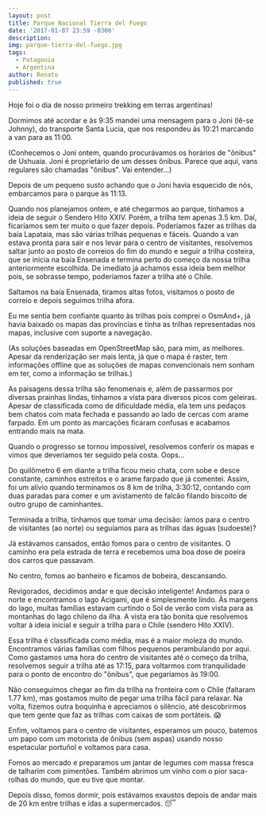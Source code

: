 ```yaml
---
layout: post
title: Parque Nacional Tierra del Fuego
date: '2017-01-07 23:59 -0300'
description: 
img: parque-tierra-del-fuego.jpg
tags:
  - Patagonia
  - Argentina
author: Renato
published: true
---
```


Hoje foi o dia de nosso primeiro trekking em terras argentinas! 

Dormimos até acordar e às 9:35 mandei uma mensagem para o Joni (lê-se Johnny),
do transporte Santa Lucia, que nos respondeu às 10:21 marcando a van para as
11:00.

(Conhecemos o Joni ontem, quando procurávamos os horários de "ônibus" de
Ushuaia. Joni é proprietário de um desses ônibus. Parece que aqui, vans
regulares são chamadas "ônibus". Vai entender...)

Depois de um pequeno susto achando que o Joni havia esquecido de nós,
embarcamos para o parque às 11:13.

Quando nos planejamos ontem, e até chegarmos ao parque, tínhamos a ideia de
seguir o Sendero Hito XXIV. Porém, a trilha tem apenas 3.5 km. Daí, ficaríamos
sem ter muito o que fazer depois. Poderíamos fazer as trilhas da baía Lapataia,
mas são várias trilhas pequenas e fáceis. Quando a van estava pronta para sair
e nos levar para o centro de visitantes, resolvemos saltar junto ao posto de
correios do fim do mundo e seguir a trilha costeira, que se inicia na baía
Ensenada e termina perto do começo da nossa trilha anteriormente escolhida. De
imediato já achamos essa ideia bem melhor pois, se sobrasse tempo, poderíamos
fazer a trilha até o Chile. 

Saltamos na baía Ensenada, tiramos altas fotos, visitamos o posto de correio
e depois seguimos trilha afora.

Eu me sentia bem confiante quanto às trilhas pois comprei o OsmAnd+, já havia
baixado os mapas das províncias e tinha as trilhas representadas nos mapas,
inclusive com suporte a navegação. 

(As soluções baseadas em OpenStreetMap são, para mim, as melhores. Apesar da
renderização ser mais lenta, já que o mapa é raster, tem informações offline
que as soluções de mapas convencionais nem sonham em ter, como a informação se
trilhas.)

As paisagens dessa trilha são fenomenais e, além de passarmos por diversas
prainhas lindas, tínhamos a vista para diversos picos com geleiras. Apesar de
classificada como de dificuldade média, ela tem uns pedaços bem chatos com mata
fechada e passando ao lado de cercas com arame farpado. Em um ponto as
marcações ficaram confusas e acabamos entrando mais na mata. 

Quando o progresso se tornou impossível, resolvemos conferir os mapas e vimos
que deveríamos ter seguido pela costa. Oops...

Do quilômetro 6 em diante a trilha ficou meio chata, com sobe e desce
constante, caminhos estreitos e o arame farpado que já comentei. Assim, foi um
alívio quando terminamos os 8 km de trilha, 3:30:12, contando com duas paradas
para comer e um avistamento de falcão filando biscoito de outro grupo de
caminhantes.

Terminada a trilha, tínhamos que tomar uma decisão: íamos para o centro de
visitantes (ao norte) ou seguíamos para as trilhas das águas (sudoeste)?

Já estávamos cansados, então fomos para o centro de visitantes. O caminho era
pela estrada de terra e recebemos uma boa dose de poeira dos carros que
passavam. 

No centro, fomos ao banheiro e ficamos de bobeira, descansando.

Revigorados, decidimos andar e que decisão inteligente! Andamos para o norte
e encontramos o lago Acigami, que é simplesmente lindo. Às margens do lago,
muitas famílias estavam curtindo o Sol de verão com vista para as montanhas do
lago chileno da ilha. A vista era tão bonita que resolvemos voltar à ideia
inicial e seguir a trilha para o Chile (sendero Hito XXIV).

Essa trilha é classificada como média, mas é a maior moleza do mundo.
Encontramos várias famílias com filhos pequenos perambulando por aqui. Como
gastamos uma hora do centro de visitantes até o começo da trilha, resolvemos
seguir a trilha até as 17:15, para voltarmos com tranquilidade para o ponto de
encontro do "ônibus", que pegaríamos às 19:00.

Não conseguimos chegar ao fim da trilha na fronteira com o Chile (faltaram 1.77
km), mas gostamos muito de pegar uma trilha fácil para relaxar. Na volta,
fizemos outra boquinha e apreciamos o silêncio, até descobrirmos que tem gente
que faz as trilhas com caixas de som portáteis. 😱

Enfim, voltamos para o centro de visitantes, esperamos um pouco, batemos um
papo com um motorista de ônibus (sem aspas) usando nosso espetacular portuñol
e voltamos para casa.

Fomos ao mercado e preparamos um jantar de legumes com massa fresca de talharim
com pimentões. Também abrimos um vinho com o pior saca-rolhas do mundo, que eu
tive que montar. 

Depois disso, fomos dormir, pois estávamos exaustos depois de andar mais de 20
km entre trilhas e idas a supermercados. 😴
